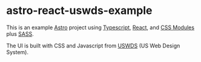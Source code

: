 # astro-react-uswds-example 

This is an example [Astro](https://astro.build) project using [Typescript](https://www.typescriptlang.org/), [React](https://reactjs.org), and [CSS Modules](https://css-tricks.com/css-modules-part-1-need/) plus [SASS](https://sass-lang.com/). 

The UI is built with CSS and Javascript from [USWDS](https://github.com/uswds/uswds) (US Web Design System).
